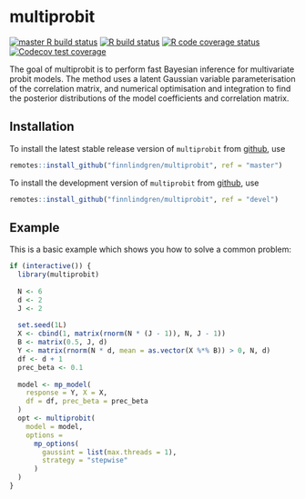
<!-- README.md is generated from README.Rmd. Please edit that file -->

# multiprobit

<!-- badges: start -->

[![master R build
status](https://github.com/finnlindgren/multiprobit/workflows/R-CMD-check-master/badge.svg)](https://github.com/finnlindgren/multiprobit/actions)
[![R build
status](https://github.com/finnlindgren/multiprobit/workflows/R-CMD-check/badge.svg)](https://github.com/finnlindgren/multiprobit/actions)
[![R code coverage
status](https://github.com/finnlindgren/multiprobit/workflows/test-coverage/badge.svg)](https://github.com/finnlindgren/multiprobit/actions)
[![Codecov test
coverage](https://codecov.io/gh/finnlindgren/multiprobit/branch/devel/graph/badge.svg)](https://codecov.io/gh/finnlindgren/multiprobit?branch=devel)
<!-- badges: end -->

The goal of multiprobit is to perform fast Bayesian inference for
multivariate probit models. The method uses a latent Gaussian variable
parameterisation of the correlation matrix, and numerical optimisation
and integration to find the posterior distributions of the model
coefficients and correlation matrix.

## Installation

<!--
You can install the released version of `multiprobit` from [CRAN](https://CRAN.R-project.org) with:


```r
install.packages("multiprobit")
```
-->

To install the latest stable release version of `multiprobit` from
[github](https://github.com/finnlindgren/multiprobit/), use

``` r
remotes::install_github("finnlindgren/multiprobit", ref = "master")
```

To install the development version of `multiprobit` from
[github](https://github.com/finnlindgren/multiprobit/), use

``` r
remotes::install_github("finnlindgren/multiprobit", ref = "devel")
```

## Example

This is a basic example which shows you how to solve a common problem:

``` r
if (interactive()) {
  library(multiprobit)
  
  N <- 6
  d <- 2
  J <- 2
  
  set.seed(1L)
  X <- cbind(1, matrix(rnorm(N * (J - 1)), N, J - 1))
  B <- matrix(0.5, J, d)
  Y <- matrix(rnorm(N * d, mean = as.vector(X %*% B)) > 0, N, d)
  df <- d + 1
  prec_beta <- 0.1
  
  model <- mp_model(
    response = Y, X = X,
    df = df, prec_beta = prec_beta
  )
  opt <- multiprobit(
    model = model,
    options =
      mp_options(
        gaussint = list(max.threads = 1),
        strategy = "stepwise"
      )
  )
}
```
